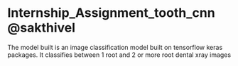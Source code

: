 # Internship_Assignment_tooth_cnn @sakthivel
The model built is an image classification model built on tensorflow keras packages. It classifies between 1 root and 2 or more root dental xray images
